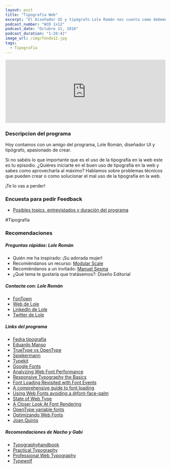 ```yaml
---
layout: post
title: "Tipografía Web"
excerpt: "El Diseñador UI y tipógrafo Lole Román nos cuenta como debemos usar la tipografía en la web y trucos para usarla correctamente."
podcast_number: "WCD 1x12"
podcast_date: "Octubre 11, 2016"
podcast_duration: "1:20:42"
image_url: /img/fondo12.jpg
tags: 
  - Tipografía
---
```


<iframe id='audio_13270766' frameborder='0' allowfullscreen='' scrolling='no' height='200' style='border:1px solid #EEE; box-sizing:border-box; width:100%;' src="https://www.ivoox.com/player_ej_13270766_4_1.html?c1=ff6600"></iframe>

<h3 class="post-title  post-heading">Descripcion del programa</h3>

Hoy contamos con un amigo del programa, Lole Román, diseñador UI y tipógrafo, apasionado de crear.

Si no sabéis lo que importante que es el uso de la tipografía en la web este es tu episodio. ¿Quiéres iniciarte en el buen uso de tipografía en la web y sabes como aprovecharla al máximo? Hablamos sobre problemas técnicos que pueden crear o como solucionar el mal uso de la tipografía en la web.

¡Te lo vas a perder!

<div class="rule"></div>

<h3 class="post-title  post-heading">Encuesta para pedir Feedback</h3>

<ul>
  <li class="recomendacion"><a href="https://wecodesignpodcast.typeform.com/to/keNT6k">Posibles topics, entrevistados y duración del programa</a></li>
</ul>
 
<div class="rule"></div>

#Tipografía

<div class="rule"></div>

<h3 class="post-title  post-heading">Recomendaciones</h3>

##### Preguntas rápidas: Lole Román

<ul>
  <li class="recomendacion"><span>Quién me ha inspirado: </span>¡Su adorada mujer!</li>
  <li class="recomendacion"><span>Recomiéndanos un recurso: </span><a href="http://www.modularscale.com/">Modular Scale</a></li>
  <li class="recomendacion"><span>Recomiéndanos a un invitado: </span><a href="https://twitter.com/heterotype?lang=es">Manuel Sesma</a></li>
  <li class="recomendacion"><span>¿Qué tema te gustaría que tratásemos?: Diseño Editorial</span></li>
</ul>

##### Contacta con: Lole Román

<ul>
  <li class="recomendacion"><a href="https://www.fontown.com/">FonTown</a></li>
  <li class="recomendacion"><a href="http://www.bynewroman.com/#home">Web de Lole</a></li>
  <li class="recomendacion"><a href="https://www.linkedin.com/in/loleroman/en">LinkedIn de Lole</a></li>
  <li class="recomendacion"><a href="https://twitter.com/lolergb">Twitter de Lole</a></li>
</ul>

##### Links del programa

<ul>
  <li class="recomendacion"><a href="https://www.typotheque.com/articles/acerca_de_fedra">Fedra tipografía</a></li>
  <li class="recomendacion"><a href="http://eduardomanso.com/#twitter">Eduardo Manso</a></li>
  <li class="recomendacion"><a href="http://www.tiposconcaracter.es/truetype-opentype/">TrueType vs OpenType</a></li>
  <li class="recomendacion"><a href="http://spiekermann.com/en/sample-page/">Spiekermann</a></li>
  <li class="recomendacion"><a href="https://typekit.com/">Typekit</a></li>
  <li class="recomendacion"><a href="https://fonts.google.com/">Google Fonts</a></li>
  <li class="recomendacion"><a href="https://www.keycdn.com/blog/web-font-performance/">Analyzing Web Font Performance</a></li>
  <li class="recomendacion"><a href="https://ia.net/know-how/responsive-typography-the-basics">Responsive Typography the Basics</a></li>
  <li class="recomendacion"><a href="https://www.filamentgroup.com/lab/font-events.html">Font Loading Revisited with Font Events</a></li>
  <li class="recomendacion"><a href="https://www.zachleat.com/web/comprehensive-webfonts/">A comprehensive guide to font loading</a></li>
  <li class="recomendacion"><a href="https://www.filamentgroup.com/lab/font-loading.html">Using Web Fonts avoiding a @font-face-palm</a></li>
  <li class="recomendacion"><a href="http://stateofwebtype.com/">State of Web Type</a></li>
  <li class="recomendacion"><a href="https://www.smashingmagazine.com/2012/04/a-closer-look-at-font-rendering/">A Closer Look At Font Rendering</a></li>
  <li class="recomendacion"><a href="https://medium.com/@tiro/https-medium-com-tiro-introducing-opentype-variable-fonts-12ba6cd2369#.dscil6nks">OpenType variable fonts</a></li>
  <li class="recomendacion"><a href="https://developers.google.com/web/fundamentals/performance/optimizing-content-efficiency/webfont-optimization">Optimizando Web Fonts</a></li>
  <li class="recomendacion"><a href="http://www.joanquiros.com/">Joan Quirós</a></li>
</ul>

##### Recomendaciones de Nacho y Gabi

<ul>
  <li class="recomendacion"><a href="http://typographyhandbook.com/">Typographyhandbook</a></li>
  <li class="recomendacion"><a href="http://practicaltypography.com/">Practical Typography</a></li>
  <li class="recomendacion"><a href="https://prowebtype.com/">Professional Web Typography</a></li>
  <li class="recomendacion"><a href="https://www.typewolf.com/">Typewolf</a></li>
</ul>
